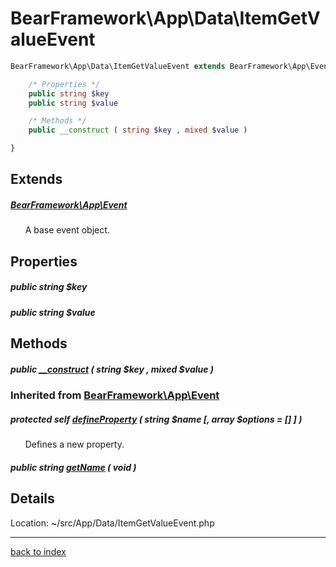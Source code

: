 # BearFramework\App\Data\ItemGetValueEvent

```php
BearFramework\App\Data\ItemGetValueEvent extends BearFramework\App\Event {

	/* Properties */
	public string $key
	public string $value

	/* Methods */
	public __construct ( string $key , mixed $value )

}
```

## Extends

##### [BearFramework\App\Event](bearframework.app.event.class.md)

&nbsp;&nbsp;&nbsp;&nbsp;&nbsp;&nbsp;A base event object.

## Properties

##### public string $key

##### public string $value

## Methods

##### public [__construct](bearframework.app.data.itemgetvalueevent.__construct.method.md) ( string $key , mixed $value )

### Inherited from [BearFramework\App\Event](bearframework.app.event.class.md)

##### protected self [defineProperty](bearframework.app.event.defineproperty.method.md) ( string $name [, array $options = [] ] )

&nbsp;&nbsp;&nbsp;&nbsp;&nbsp;&nbsp;Defines a new property.

##### public string [getName](bearframework.app.event.getname.method.md) ( void )

## Details

Location: ~/src/App/Data/ItemGetValueEvent.php

---

[back to index](index.md)

